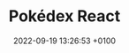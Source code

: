 ---
layout: post
date:   2022-09-19 13:26:53 +0100
categories: projects

avatar_url: https://raw.githubusercontent.com/PokeAPI/sprites/master/sprites/pokemon/4.png
title: Pokédex React
lead: A "hello world" project for learning react + tailwind css, using the PokeAPI as a backend.
description: ""
website_url: https://mysterymystery.github.io/pokedex_react/
---